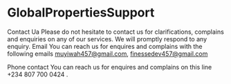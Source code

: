 # GlobalPropertiesSupport

Contact Ua
Please do not hesitate to contact us for clarifications, complains and enquiries on any of our services. We will promptly respond to any enquiry.
Email
You can reach us for enquires and complains with the following emails  muyiwah457@gmail.com, finessedev457@gmail.com

Phone contact
You can reach us for enquires and complains on this line +234 807 700 0424 .

